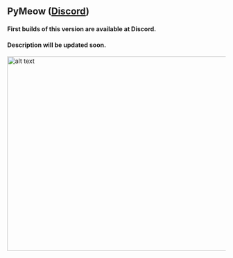 ## PyMeow ([Discord](https://discord.gg/B34S4aMYqY))
#### First builds of this version are available at Discord.
#### Description will be updated soon.

<img src="https://github.com/qb-0/pyMeow./raw/master/examples/screenshots/csgo.png" alt="alt text" width="650" height="450">